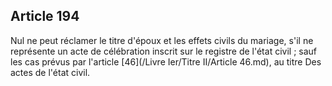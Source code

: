 Article 194
----
Nul ne peut réclamer le titre d'époux et les effets civils du mariage, s'il ne
représente un acte de célébration inscrit sur le registre de l'état civil ; sauf
les cas prévus par l'article [46](/Livre Ier/Titre II/Article 46.md), au titre Des actes de l'état civil.
